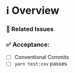 # ℹ Overview

<!--- Describe the pull request -->

### 📝 Related Issues

<!--
- resolves #1
-->

### ✅ Acceptance:
<!-- Use [X] to mark as completed -->

- [ ] Conventional Commits
- [ ] `yarn test:cov` passes
